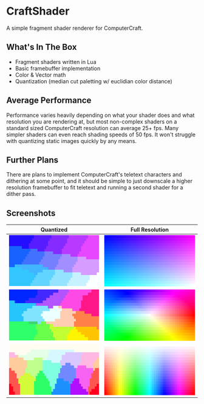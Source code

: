 # CraftShader

A simple fragment shader renderer for ComputerCraft.

## What's In The Box

- Fragment shaders written in Lua
- Basic framebuffer implementation
- Color & Vector math
- Quantization (median cut paletting w/ euclidian color distance)

## Average Performance

Performance varies heavily depending on what your shader does and what resolution you are rendering at, but most non-complex shaders on a standard sized ComputerCraft resolution can average 25+ fps. Many simpler shaders can even reach shading speeds of 50 fps. It won't struggle with quantizing static images quickly by any means.

## Further Plans

There are plans to implement ComputerCraft's teletext characters and dithering at some point, and it should be simple to just downscale a higher resolution framebuffer to fit teletext and running a second shader for a dither pass.

## Screenshots

| Quantized                                              | Full Resolution                                                      |
|--------------------------------------------------------|----------------------------------------------------------------------|
|![Quantized UV Shader](./images/uv.png)                 |![Full Resolution UV Shader](./images/uv_fullres.png)                 |
|![Quantized Color Wheel Shader](./images/colorwheel.png)|![Full Resolution Color Wheel Shader](./images/colorwheel_fullres.png)|
|![Quantized HSV Shader](./images/hsv.png)               |![Full Resolution HSV Shader](./images/hsv_fullres.png)               |
